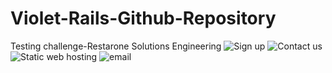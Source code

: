 # Violet-Rails-Github-Repository
 Testing challenge-Restarone Solutions Engineering
 ![Sign up](https://user-images.githubusercontent.com/126420944/221443181-df8eb662-1815-47ff-8260-254112a1730c.png)
 ![Contact us](https://user-images.githubusercontent.com/126420944/221443414-44b92fc2-0e46-4563-a684-9c516ccaa489.png)
 ![Static web hosting](https://user-images.githubusercontent.com/126420944/221444634-45cabd20-3618-420e-bc19-4a74c1ba3361.png)
 ![email](https://user-images.githubusercontent.com/126420944/221444879-2f3bb5dd-e4b9-4d30-bec4-6eb1c8e597cc.png)


